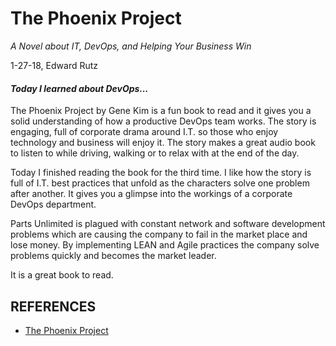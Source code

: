 # The Phoenix Project
_A Novel about IT, DevOps, and Helping Your Business Win_

1-27-18, Edward Rutz

#### _Today I learned about DevOps..._

 The Phoenix Project by Gene Kim is a fun book to read and it gives you a solid understanding of how a productive DevOps team works. The story is engaging, full of corporate drama around I.T. so those who enjoy technology and business will enjoy it. The story makes a great audio book to listen to while driving, walking or to relax with at the end of the day.

 Today I finished reading the book for the third time. I like how the story is full of I.T. best practices that unfold as the characters solve one problem after another. It gives you a glimpse into the workings of a corporate DevOps department.

 Parts Unlimited is plagued with constant network and software development problems which are causing the company to fail in the market place and lose money.  By implementing LEAN and Agile practices the company solve problems quickly and becomes the market leader.

It is a great book to read.

## REFERENCES

- [The Phoenix Project](https://www.amazon.com/Phoenix-Project-DevOps-Helping-Business/dp/0988262509/ref=sr_1_1?ie=UTF8&qid=1517358980&sr=8-1&keywords=the+phoenix+project)




